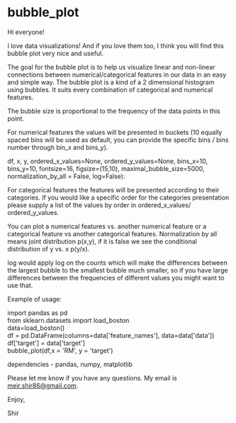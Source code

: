 # bubble_plot
Hi everyone!

I love data visualizations! And if you love them too, I think you will find this bubble plot very nice and useful.

The goal for the bubble plot is to help us visualize linear and non-linear connections between numerical/categorical features in our data in an easy and simple way.
The bubble plot is a kind of a 2 dimensional histogram using bubbles.
It suits every combination of categorical and numerical features.

The bubble size is proportional to the frequency of the data points in this point.

For numerical features the values will be presented in buckets (10 equally spaced bins will be used as default, you can provide the specific bins / bins number through bin_x and bins_y).

df, x, y, ordered_x_values=None, ordered_y_values=None, bins_x=10, bins_y=10, fontsize=16, figsize=(15,10), maximal_bubble_size=5000, normalization_by_all = False, log=False):

For categorical features the features will be presented according to their categories.
If you would like a specific order for the categories presentation please supply a list of the values by order in ordered_x_values/ ordered_y_values.

You can plot a numerical features vs. another numerical feature or a categorical feature vs another categorical features.
Normalization by all means joint distribution p(x,y), if it is false we see the conditional distribution of y vs. x p(y/x).

log would apply log on the counts which will make the differences between the largest bubble to the smallest bubble much smaller, so if you have large differences between the frequencies of different values you might want to use that.

Example of usage:

import pandas as pd                             
from sklearn.datasets import load_boston                            
data=load_boston()                            
df = pd.DataFrame(columns=data['feature_names'], data=data['data'])                            
df['target'] = data['target']                            
bubble_plot(df,x = 'RM', y = 'target')                            

                                          
dependencies - pandas, numpy, matplotlib                                          


Please let me know if you have any questions. My email is meir.shir86@gmail.com.

Enjoy,

Shir

